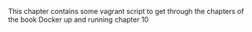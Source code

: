 This chapter contains some vagrant script to get through the chapters of the book Docker up and running chapter 10